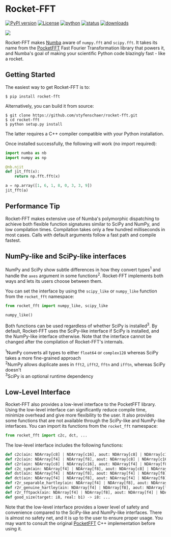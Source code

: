# Rocket-FFT
[![PyPI version](https://img.shields.io/pypi/v/rocket-fft?color=%2376519B)](https://pypi.org/project/rocket-fft/)
[![License](https://img.shields.io/pypi/l/rocket-fft?color=%2376519B)](https://opensource.org/licenses/BSD-3-Clause)
[![python](https://img.shields.io/pypi/pyversions/rocket-fft?color=%2376519B)](https://pypi.org/project/rocket-fft/)
[![status](https://img.shields.io/pypi/status/rocket-fft?color=%2376519B)](https://pypi.org/project/rocket-fft/)
[![downloads](https://img.shields.io/pypi/dm/rocket-fft?color=%2376519B)](https://pypi.org/project/rocket-fft/)

![](https://raw.githubusercontent.com/styfenschaer/rocket-fft/release0.2.5/assets/fourier.gif)

Rocket-FFT makes [Numba](https://numba.pydata.org/) aware of `numpy.fft` and `scipy.fft`. It takes its name from the [PocketFFT](https://github.com/mreineck/pocketfft) Fast Fourier Transformation library that powers it, and Numba's goal of making your scientific Python code blazingly fast - like a rocket. 

## Getting Started
The easiest way to get Rocket-FFT is to:
```
$ pip install rocket-fft
```
Alternatively, you can build it from source:
```
$ git clone https://github.com/styfenschaer/rocket-fft.git
$ cd rocket-fft
$ python setup.py install
``` 
The latter requires a C++ compiler compatible with your Python installation.

Once installed successfully, the following will work (no import required):
```python
import numba as nb
import numpy as np

@nb.njit
def jit_fft(x):
    return np.fft.fft(x)

a = np.array([1, 6, 1, 8, 0, 3, 3, 9])
jit_fft(a)
```

## Performance Tip
Rocket-FFT makes extensive use of Numba's polymorphic dispatching to achieve both flexible function signatures similar to SciPy and NumPy, and low compilation times. Compilation takes only a few hundred milliseconds in most cases. Calls with default arguments follow a fast path and compile fastest.

## NumPy-like and SciPy-like interfaces
NumPy and SciPy show subtle differences in how they convert types<sup>1</sup> and handle the `axes` argument in some functions<sup>2</sup>. Rocket-FFT implements both ways and lets its users choose between them.

You can set the interface by using the `scipy_like` or `numpy_like` function from the `rocket_fft` namespace:
```python
from rocket_fft import numpy_like, scipy_like

numpy_like()
```
Both functions can be used regardless of whether SciPy is installed<sup>3</sup>. By default, Rocket-FFT uses the SciPy-like interface if SciPy is installed, and the NumPy-like interface otherwise. Note that the interface cannot be changed after the compilation of Rocket-FFT's internals.

<sup>1</sup>NumPy converts all types to either `float64` or `complex128` whereas SciPy takes a more fine-grained approach
<br/>
<sup>2</sup>NumPy allows duplicate axes in `fft2`, `ifft2`, `fftn` and `ifftn`, whereas SciPy doesn't
<br/>
<sup>3</sup>SciPy is an optional runtime dependency

## Low-Level Interface
Rocket-FFT also provides a low-level interface to the PocketFFT library. Using the low-level interface can significantly reduce compile time, minimize overhead and give more flexibility to the user. It also provides some functions that are not available through the SciPy-like and NumPy-like interfaces. You can import its functions from the `rocket_fft` namespace:
```python
from rocket_fft import c2c, dct, ...
```
The low-level interface includes the following functions:
```python
def c2c(ain: NDArray[c8] | NDArray[c16], aout: NDArray[c8] | NDArray[c16], axes: NDArray[i8], forward: b1, fct: f4 | f8, nthreads: i8) -> None: ...
def r2c(ain: NDArray[f4] | NDArray[f8], aout: NDArray[c8] | NDArray[c16], axes: NDArray[i8], forward: b1, fct: f4 | f8, nthreads: i8) -> None: ...
def c2r(ain: NDArray[c8] | NDArray[c16], aout: NDArray[f4] | NDArray[f8], axes: NDArray[i8], forward: b1, fct: f4 | f8, nthreads: i8) -> None: ...
def c2c_sym(ain: NDArray[f4] | NDArray[f8], aout: NDArray[c8] | NDArray[c16], axes: NDArray[i8], forward: b1, fct: f4 | f8, nthreads: i8) -> None: ...
def dst(ain: NDArray[f4] | NDArray[f8], aout: NDArray[f4] | NDArray[f8], axes: NDArray[i8], type: i8, fct: f4 | f8, ortho: b1, nthreads: i8) -> None: ...
def dct(ain: NDArray[f4] | NDArray[f8], aout: NDArray[f4] | NDArray[f8], axes: NDArray[i8], type: i8, fct: f4 | f8, ortho: b1, nthreads: i8) -> None: ...
def r2r_separable_hartley(ain: NDArray[f4] | NDArray[f8], aout: NDArray[f4] | NDArray[f8], axes: NDArray[i8], fct: f4 | f8, nthreads: i8) -> None: ...
def r2r_genuine_hartley(ain: NDArray[f4] | NDArray[f8], aout: NDArray[f4] | NDArray[f8], axes: NDArray[i8], fct: f4 | f8, nthreads: i8) -> None: ...
def r2r_fftpack(ain: NDArray[f4] | NDArray[f8], aout: NDArray[f4] | NDArray[f8], axes: NDArray[i8], real2hermitian: b1, forward: b1, fct: f4 | f8, nthreads: i8) -> None: ...
def good_size(target: i8, real: b1) -> i8: ...
```
Note that the low-level interface provides a lower level of safety and convenience compared to the SciPy-like and NumPy-like interfaces. 
There is almost no safety net, and it is up to the user to ensure proper usage. You may want to consult the original [PocketFFT](https://github.com/mreineck/pocketfft) C++ implementation before using it.